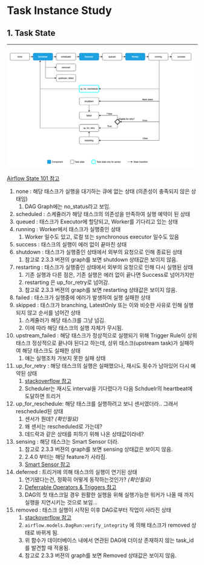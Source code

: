 # Task Instance Study

## 1. Task State
---

![task_state_flow](../../resources/task_state_flow.png)

[Airflow State 101 참고](https://towardsdatascience.com/airflow-state-101-2be3846d4634)

1. none : 해당 태스크가 실행을 대기하는 큐에 없는 상태 (의존성이 충족되지 않은 상태임)
   1. DAG Graph에는 no_status라고 보임.
2. scheduled : 스케쥴러가 해당 태스크의 의존성을 만족하여 실행 예약이 된 상태
3. queued : 태스크가 Executor에 할당되고, Worker를 기다리고 있는 상태
4. running : Worker에서 태스크가 실행중인 상태
   1. Worker 일수도 있고, 로컬 또는 synchronous executor 일수도 있음
5. success : 태스크의 실행이 에러 없이 끝마친 상태
6. shutdown : 태스크가 실행중인 상태에서 외부의 요청으로 인해 종료된 상태
   1. 참고로 2.3.3 버젼의 graph를 보면 shutdown 상태값은 보이지 않음.
7. restarting : 태스크가 실행중인 상태에서 외부의 요청으로 인해 다시 실행된 상태
   1. 기존 실행과 다른 점은, 기존 실행은 에러 없이 끝나면 Success로 넘어가지만
   2. restarting 은 up_for_retry로 넘어감.
   3. 참고로 2.3.3 버젼의 graph를 보면 restarting 상태값은 보이지 않음.
8. failed : 태스크가 실행중에 에러가 발생하여 실행 실패한 상태
9.  skipped : 태스크가 branching, LatestOnly 또는 이와 비슷한 사유로 인해 실행되지 않고 순서를 넘어간 상태
    1. 스케쥴러가 해당 태스크를 그냥 넘김.
    2. 이에 따라 해당 태스크의 실행 자체가 무시됨.
10. upstream_failed : 해당 태스크가 정상적으로 실행되기 위해 Trigger Rule이 상위 태스크 정상적으로 끝나야 된다고 하는데, 상위 태스크(upstream task)가 실패하여 해당 태스크도 실패한 상태
    1. 얘는 실행조차 가보지 못한 실패 상태
11. up_for_retry : 해당 태스크의 실행은 실패했으나, 재시도 횟수가 남아있어 다시 예약된 상태
    1. [stackoverflow 참고](https://stackoverflow.com/questions/53744198/apache-airflow-tasks-are-stuck-in-a-up-for-retry-state)
    2. Scheduler는 재시도 interval을 기다렸다가 다음 Schduelr의 heartbeat에 도달하면 트리거
12. up_for_reschedule: 해당 태스크를 실행하려고 보니 센서였더라.. 그래서 rescheduled된 상태
    1.  센서가 뭔데? _(확인필요)_
    2.  왜 센서는 rescheduled로 가는데?
    3.  데드락과 같은 상태를 피하기 위해 나온 상태값이라네?
13. sensing : 해당 태스크는 Smart Sensor 더라.
    1.  참고로 2.3.3 버젼의 graph를 보면 sensing 상태값은 보이지 않음.
    2.  2.4.0 부터는 해당 feature가 사라짐.
    3.  [Smart Sensor 참고](https://airflow.apache.org/docs/apache-airflow/2.3.3/concepts/smart-sensors.html)
14. deferred : 트리거에 의해 태스크의 실행이 연기된 상태
    1.  연기됐다는건, 정확히 어떻게 동작하는것인가? _(확인필요)_
    2.  [Deferrable Operators & Triggers 참고](https://airflow.apache.org/docs/apache-airflow/2.3.3/concepts/deferring.html)
    3.  DAG의 첫 태스크일 경우 원활한 실행을 위해 실행가능한 워커가 나올 때 까지 실행을 지연시키는 것으로 보임...
15. removed : 태스크 실행이 시작된 이후 DAG로부터 작업이 사라진 상태
    1.  [stackoverflow 참고](https://stackoverflow.com/questions/53654302/tasks-are-moved-to-removed-state-in-airflow-when-they-are-queued-and-not-restore)
    2. ```airflow.models.DagRun:verify_integrity``` 에 의해 태스크가 removed 상태로 바뀌게 됨.
    3. 위 함수가 데이터베이스 내에서 연관된 DAG에 더이상 존재하지 않는 task_id를 발견할 때 적용됨.
    4. 참고로 2.3.3 버젼의 graph를 보면 Removed 상태값은 보이지 않음.
